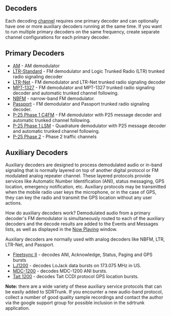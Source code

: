 Decoders
---

Each decoding [channel](Channels_V0.3.0) requires one primary decoder and can optionally
have one or more auxiliary decoders running at the same time.  If you want to 
run multiple primary decoders on the same frequency, create separate channel configurations
for each primary decoder.

Primary Decoders
---
  * [AM](AM_V0.3.0) - AM demodulator
  * [LTR-Standard](LTR_V0.3.0) - FM demodulator and Logic Trunked Radio (LTR) trunked radio signaling decoder
  * [LTR-Net](LTRNet_V0.3.0) - FM demodulator and LTR-Net trunked radio signaling decoder
  * [MPT-1327](MPT1327_V0.3.0) - FM demodulator and MPT-1327 trunked radio signaling decoder and automatic trunked channel following.
  * [NBFM](NBFM_V0.3.0) - narrow-band FM demodulator.
  * [Passport](Passport_V0.3.0) - FM demodulator and Passport trunked radio signaling decoder.
  * [P-25 Phase 1 C4FM](APCO25_V0.3.0) - FM demodulator with P25 message decoder and automatic trunked channel following.
  * [P-25 Phase 1 LSM](APCO25_V0.3.0) - Quadrature demodulator with P25 message decoder and automatic trunked channel following.
  * [P-25 Phase 2](APCO25_V0.3.0) - Phase 2 traffic channels
  
Auxiliary Decoders
---
Auxiliary decoders are designed to process demodulated audio or in-band 
signaling that is normally layered on top of another digital protocol or FM
modulated analog repeater channel.  These layered protocols provide services 
like Automatic Number Identification (ANI), status messaging, GPS location, 
emergency notification, etc.  Auxiliary protocols may be transmitted when the 
mobile radio user keys the microphone, or in the case of GPS, they can key the 
radio and transmit the GPS location without any user actions.

How do auxiliary decoders work?  Demodulated audio from a primary decoder's FM 
demodulator is simultaneously routed to each of the auxiliary decoders
and the decode results are added to the Events and Messages lists, as well as
displayed in the [Now Playing](NowPlaying_V0.3.0) window.

Auxiliary decoders are normally used with analog decoders like NBFM, LTR, 
LTR-Net, and Passport.

  * [Fleetsync II](Fleetsync2_V0.3.0) - decodes ANI, Acknowledge, Status, Paging and GPS bursts
  * [LJ1200](LoJack_V0.3.0) - decodes LoJack data bursts on 173.075 MHz in US.
  * [MDC-1200](MDC1200_V0.3.0) - decodes MDC-1200 ANI bursts.
  * [Tait 1200](Tait1200_V0.3.0) - decodes Tait CCDI protocol GPS location bursts.

**Note:** there are a wide variety of these auxiliary service protocols that can be 
easily added to SDRTrunk.  If you encounter a new audio-band protocol, collect
a number of good quality sample recordings and contact the author via the 
google support group for possible inclusion in the sdrtrunk application.   
